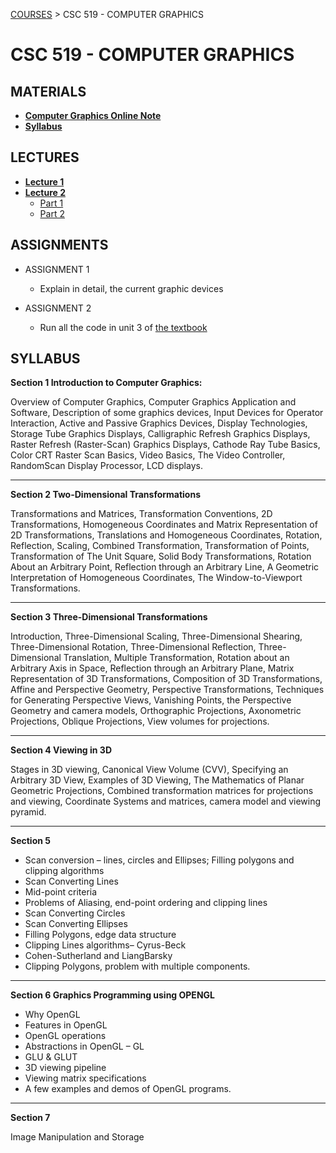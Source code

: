 [COURSES](../../README.md) > CSC 519 - COMPUTER GRAPHICS

# CSC 519 - COMPUTER GRAPHICS

## MATERIALS

- **[Computer Graphics Online Note](https://drive.google.com/file/d/1HYPatAx_O4za0XlHVoKUfQ98JS4Dbo98/view?usp=sharing)**
- **[Syllabus](https://docs.google.com/document/d/1l-TZpSurrRYnVtpYv4uvV46kKgVWtlQZ/edit?usp=sharing&ouid=117481436158533814239&rtpof=true&sd=true)**

## LECTURES

- **[Lecture 1](https://drive.google.com/file/d/1OctQxw-hRGD28KPR0QPZG9qoaISuO4uR/view?usp=sharing)**
- **[Lecture 2](https://drive.google.com/drive/folders/1Isjqb3jdibEl-iae5QbxwWCFKabcQwUk?usp=sharing)**
  - [Part 1](https://drive.google.com/file/d/1Iwi4NHbJJNB_Gb1YdxTuQwsXjpkqet8A/view?usp=sharing)
  - [Part 2](https://drive.google.com/file/d/1IstNPgfjnQ3hzDF98M09AvySjkLXBuj9/view?usp=sharing)

## ASSIGNMENTS

- ASSIGNMENT 1

  - Explain in detail, the current graphic devices

- ASSIGNMENT 2
  - Run all the code in unit 3 of [the textbook](https://drive.google.com/file/d/1HYPatAx_O4za0XlHVoKUfQ98JS4Dbo98/view?usp=sharing)

## SYLLABUS

**Section 1 Introduction to Computer Graphics:**

Overview of Computer Graphics, Computer Graphics Application and Software, Description
of some graphics devices, Input Devices for Operator Interaction, Active and Passive
Graphics Devices, Display Technologies, Storage Tube Graphics Displays, Calligraphic
Refresh Graphics Displays, Raster Refresh (Raster-Scan) Graphics Displays, Cathode Ray
Tube Basics, Color CRT Raster Scan Basics, Video Basics, The Video Controller, RandomScan Display Processor, LCD displays.

---

**Section 2 Two-Dimensional Transformations**

Transformations and Matrices, Transformation Conventions, 2D Transformations,
Homogeneous Coordinates and Matrix Representation of 2D Transformations, Translations
and Homogeneous Coordinates, Rotation, Reflection, Scaling, Combined Transformation,
Transformation of Points, Transformation of The Unit Square, Solid Body Transformations,
Rotation About an Arbitrary Point, Reflection through an Arbitrary Line, A Geometric
Interpretation of Homogeneous Coordinates, The Window-to-Viewport Transformations.

---

**Section 3 Three-Dimensional Transformations**

Introduction, Three-Dimensional Scaling, Three-Dimensional Shearing, Three-Dimensional
Rotation, Three-Dimensional Reflection, Three-Dimensional Translation, Multiple
Transformation, Rotation about an Arbitrary Axis in Space, Reflection through an Arbitrary
Plane, Matrix Representation of 3D Transformations, Composition of 3D Transformations,
Affine and Perspective Geometry, Perspective Transformations, Techniques for Generating
Perspective Views, Vanishing Points, the Perspective Geometry and camera models,
Orthographic Projections, Axonometric Projections, Oblique Projections, View volumes for
projections.

---

**Section 4 Viewing in 3D**

Stages in 3D viewing, Canonical View Volume (CVV), Specifying an Arbitrary 3D View,
Examples of 3D Viewing, The Mathematics of Planar Geometric Projections, Combined
transformation matrices for projections and viewing, Coordinate Systems and matrices,
camera model and viewing pyramid.

---

**Section 5**

- Scan conversion – lines, circles and Ellipses; Filling polygons and
  clipping algorithms
- Scan Converting Lines
- Mid-point criteria
- Problems of Aliasing, end-point ordering and
  clipping lines
- Scan Converting Circles
- Scan Converting Ellipses
- Filling Polygons, edge
  data structure
- Clipping Lines algorithms– Cyrus-Beck
- Cohen-Sutherland and LiangBarsky
- Clipping Polygons, problem with multiple components.

---

**Section 6 Graphics Programming using OPENGL**

- Why OpenGL
- Features in OpenGL
- OpenGL operations
- Abstractions in OpenGL – GL
- GLU & GLUT
- 3D viewing pipeline
- Viewing matrix specifications
- A few examples and demos of OpenGL programs.

---

**Section 7**

Image Manipulation and Storage
